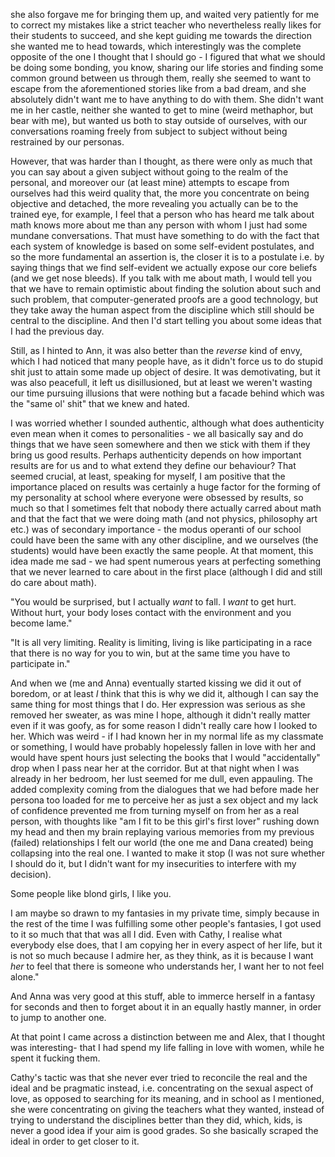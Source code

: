 she also forgave me for bringing them up, and waited very patiently for me to correct my mistakes like a strict teacher who nevertheless really likes for their students to succeed, and she kept guiding me towards the direction she wanted me to head towards, which interestingly was the complete opposite of the one I thought that I should go - I figured that what we should be doing some bonding, you know, sharing our life stories and finding some common ground between us through them, really she seemed to want to escape from the aforementioned stories like from a bad dream, and she absolutely didn't want me to have anything to do with them. She didn't want me in her castle, neither she wanted to get to mine (weird methaphor, but bear with me), but wanted us both to stay outside of ourselves, with our conversations roaming freely from subject to subject without being restrained by our personas.

However, that was harder than I thought, as there were only as much that you can say about a given subject without going to the realm of the personal, and moreover our (at least mine) attempts to escape from ourselves had this weird quality that, the more you concentrate on being objective and detached, the more revealing you actually can be to the trained eye, for example, I feel that a person who has heard me talk about math knows more about me than any person with whom I just had some mundane conversations. That must have something to do with the fact that each system of knowledge is based on some self-evident postulates, and so the more fundamental an assertion is, the closer it is to a postulate i.e. by saying things that we find self-evident we actually expose our core beliefs (and we get nose bleeds). If you talk with me about math, I would tell you that we have to remain optimistic about finding the solution about such and such problem, that computer-generated proofs are a good technology, but they take away the human aspect from the discipline which still should be central to the discipline. And then I'd start telling you about some ideas that I had the previous day. 

Still, as I hinted to Ann, it was also better than the *reverse* kind of envy, which I had noticed that many people have, as it didn't force us to do stupid shit just to attain some made up object of desire. It was demotivating, but it was also peacefull, it left us disillusioned, but at least we weren't wasting our time pursuing illusions that were nothing but a facade behind which was the "same ol' shit" that we knew and hated. 



I was worried whether I sounded authentic, although what does authenticity even mean when it comes to personalities - we all basically say and do things that we have seen somewhere and then we stick with them if they bring us good results. Perhaps authenticity depends on how important results are for us and to what extend they define our behaviour? That seemed crucial, at least, speaking for myself, I am positive that the importance placed on results was certainly a huge factor for the forming of my personality at school where everyone were obsessed by results, so much so that I sometimes felt that nobody there actually carred about math and that the fact that we were doing math (and not physics, philosophy art etc.) was of secondary importance - the modus operanti of our school could have been the same with any other discipline, and we ourselves (the students) would have been exactly the same people. At that moment, this idea made me sad - we had spent numerous years at perfecting something that we never learned to care about in the first place (although I did and still do care about math). 

"You would be surprised, but I actually *want* to fall. I *want* to get hurt. Without hurt, your body loses contact with the environment and you become lame."

"It is all very limiting. Reality is limiting, living is like participating in a race that there is no way for you to win, but at the same time you have to participate in."



And when we (me and Anna) eventually started kissing we did it out of boredom, or at least *I* think that this is why we did it, although I can say the same thing for most things that I do. Her expression was serious as she removed her sweater, as was mine I hope, although it didn't really matter even if it was goofy, as for some reason I didn't really care how I looked to her. Which was weird - if I had known her in my normal life as my classmate or something, I would have probably hopelessly fallen in love with her and would have spent hours just selecting the books that I would "accidentally" drop when I pass near her at the corridor. But at that night when I was already in her bedroom, her lust seemed for me dull, even appauling. The added complexity coming from the dialogues that we had before made her persona too loaded for me to perceive her as just a sex object and my lack of confidence prevented me from turning myself on from her as a real person, with thoughts like "am I fit to be this girl's first lover" rushing down my head and then my brain replaying various memories from my previous (failed) relationships I felt our world (the one me and Dana created) being collapsing into the real one. I wanted to make it stop (I was not sure whether I should do it, but I didn't want for my insecurities to interfere with my decision).



Some people like blond girls, I like you.


I am maybe so drawn to my fantasies in my private time, simply because in the rest of the time I was fulfilling some other people's fantasies, I got used to it so much that that was all I did. Even with Cathy, I realise what everybody else does, that I am copying her in every aspect of her life, but it is not so much because I admire her, as they think, as it is because I want *her* to feel that there is someone who understands her, I want her to not feel alone."


And Anna was very good at this stuff, able to immerce herself in a fantasy for seconds and then to forget about it in an equally hastly manner, in order to jump to another one.


At that point I came across a distinction between me and Alex, that I thought was interesting- that I had spend my life falling in love with women, while he spent it fucking them. 



Cathy's tactic was that she never ever tried to reconcile the real and the ideal and be pragmatic instead, i.e. concentrating on the sexual aspect of love, as opposed to searching for its meaning, and in school as I mentioned, she were concentrating on giving the teachers what they wanted, instead of trying to understand the disciplines better than they did, which, kids, is never a good idea if your aim is good grades. So she basically scraped the ideal in order to get closer to it. 
